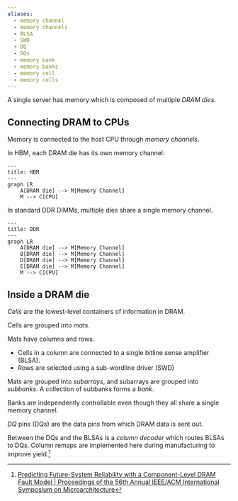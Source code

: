 ```yaml
---
aliases:
  - memory channel
  - memory channels
  - BLSA
  - SWD
  - DQ
  - DQs
  - memory bank
  - memory banks
  - memory cell
  - memory cells
---
```


A single server has memory which is composed of multiple *DRAM dies*.

## Connecting DRAM to CPUs

Memory is connected to the host CPU through _memory channels_.

In HBM, each DRAM die has its own memory channel:

```mermaid
---
title: HBM
---
graph LR
	A[DRAM die] --> M[Memory Channel]
	M --> C[CPU]
```

In standard DDR DIMMs, multiple dies share a single memory channel.

```mermaid
---
title: DDR
---
graph LR
	A[DRAM die] --> M[Memory Channel]
	B[DRAM die] --> M[Memory Channel]
	D[DRAM die] --> M[Memory Channel]
	E[DRAM die] --> M[Memory Channel]
	M --> C[CPU]
```

## Inside a DRAM die

_Cells_ are the lowest-level containers of information in DRAM.

Cells are grouped into _mats_.

Mats have columns and rows.

- Cells in a column are connected to a single bitline sense amplifier (BLSA).
- Rows are selected using a sub-wordline driver (SWD)

Mats are grouped into _subarrays_, and subarrays are grouped into _subbanks_.  A collection of subbanks forms a _bank_.

Banks are independently controllable even though they all share a single memory channel.

_DQ_ pins (DQs) are the data pins from which DRAM data is sent out.

Between the DQs and the BLSAs is a _column decoder_ which routes BLSAs to DQs. Column remaps are implemented here during manufacturing to improve yield.[^1]

[^1]: [Predicting Future-System Reliability with a Component-Level DRAM Fault Model | Proceedings of the 56th Annual IEEE/ACM International Symposium on Microarchitecture](https://dl.acm.org/doi/10.1145/3613424.3614294)